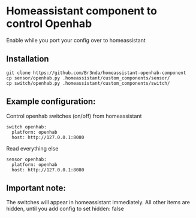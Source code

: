 # Homeassistant component to control Openhab
Enable while you port your config over to homeassistant

## Installation

```
git clone https://github.com/Br3nda/homeassistant-openhab-component
cp sensor/openhab.py .homeassistant/custom_components/sensor/
cp switch/openhab.py .homeassistant/custom_components/switch/
```

## Example configuration:

Control openhab switches (on/off) from homeassistant
```
switch openhab:
  platform: openhab
  host: http://127.0.0.1:8080
```


Read everything else
```
sensor openhab:
  platform: openhab
  host: http://127.0.0.1:8080
```

## Important note:
The switches will appear in homeassistant immediately.
All other items are hidden, until you add config to set hidden: false

